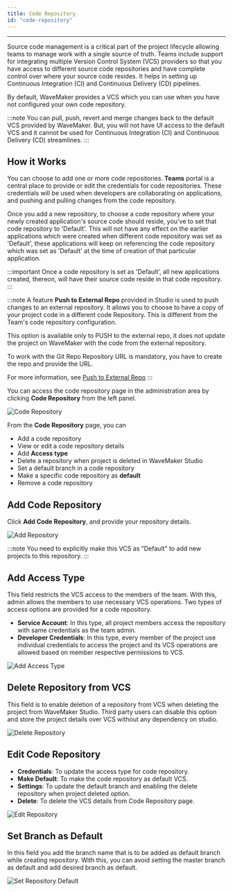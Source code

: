 ```yaml
---
title: Code Repository
id: "code-repository"
---
```

---

Source code management is a critical part of the project lifecycle allowing teams to manage work with a single source of truth. Teams include support for integrating multiple Version Control System (VCS) providers so that you have access to different source code repositories and have complete control over where your source code resides. It helps in setting up Continuous Integration (CI) and Continuous Delivery (CD) pipelines.

By default, WaveMaker provides a VCS which you can use when you have not configured your own code repository.

:::note
You can pull, push, revert and merge changes back to the default VCS provided by WaveMaker. But, you will not have UI access to the default VCS and it cannot be used for Continuous Integration (CI) and Continuous Delivery (CD) streamlines.
:::

## How it Works

You can choose to add one or more code repositories. **Teams** portal is a central place to provide or edit the credentials for code repositories. These credentials will be used when developers are collaborating on applications, and pushing and pulling changes from the code repository.

Once you add a new repository, to choose a code repository where your newly created application's source code should reside, you've to set that code repository to 'Default'. This will not have any effect on the earlier applications which were created when different code repository was set as 'Default', these applications will keep on referencing the code repository which was set as 'Default' at the time of creation of that particular application.

:::important
Once a code repository is set as 'Default', all new applications created, thereon, will have their source code reside in that code repository.
:::

:::note
A feature **Push to External Repo** provided in Studio is used to push changes to an external repository. It allows you to choose to have a copy of your project code in a different code Repository. This is different from the Team's code repository configuration.

This option is available only to PUSH to the external repo, it does not update the project on WaveMaker with the code from the external repository.

To work with the Git Repo Repository URL is mandatory, you have to create the repo and provide the URL.

For more information, see [Push to External Repo](/learn/app-development/dev-integration/developer-collaboration/#push-to-external-repo)
:::

You can access the code repository page in the administration area by clicking **Code Repository** from the left panel.

![Code Repository](/learn/assets/wm_coderep_1_f.png)

From the **Code Repository** page, you can

- Add a code repository  
- View or edit a code repository details
- Add **Access type**
- Delete a repository when project is deleted in WaveMaker Studio
- Set a default branch in a code repository
- Make a specific code repository as **default**
- Remove a code repository

## Add Code Repository

Click **Add Code Repository**, and provide your repository details.

![Add Repository](/learn/assets/wm_coderep_2_f.png)

:::note
You need to explicitly make this VCS as "Default" to add new projects to this repository.
:::

## Add Access Type

This field restricts the VCS access to the members of the team. With this, admin allows the members to use necessary VCS operations. Two types of access options are provided for a code repository.

- **Service Account**: In this type, all project members access the repository with same credentials as the team admin.
- **Developer Credentials**: In this type, every member of the project use individual credentials to access the project and its VCS operations are allowed based on member respective permissions to VCS.

![Add Access Type](/learn/assets/wm_coderep_3_f.png)

## Delete Repository from VCS

This field is to enable deletion of a repository from VCS when deleting the project from WaveMaker Studio. Third party users can disable this option and store the project details over VCS without any dependency on studio.

![Delete Repository](/learn/assets/wm_coderep_4_f.png)

## Edit Code Repository

- **Credentials**: To update the access type for code repository.
- **Make Default**: To make the code repository as default VCS.
- **Settings**: To update the default branch and enabling the delete repository when project deleted option.
- **Delete**: To delete the VCS details from Code Repository page.

![Edit Repository](/learn/assets/wm_coderep_6_f.png)

## Set Branch as Default

In this field you add the branch name that is to be added as default branch while creating repository. With this, you can avoid setting the master branch as default and add desired branch as default.

![Set Repository Default](/learn/assets/wm_coderep_5_f.png)

